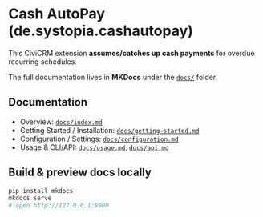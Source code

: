# Cash AutoPay (de.systopia.cashautopay)

This CiviCRM extension **assumes/catches up cash payments** for overdue recurring schedules.

The full documentation lives in **MKDocs** under the [`docs/`](./docs) folder.

## Documentation

- Overview: [`docs/index.md`](./docs/index.md)
- Getting Started / Installation: [`docs/getting-started.md`](./docs/getting-started.md)
- Configuration / Settings: [`docs/configuration.md`](./docs/configuration.md)
- Usage & CLI/API: [`docs/usage.md`](./docs/usage.md), [`docs/api.md`](./docs/api.md)


## Build & preview docs locally

```bash
pip install mkdocs
mkdocs serve
# open http://127.0.0.1:8000
